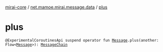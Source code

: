 [mirai-core](../index.md) / [net.mamoe.mirai.message.data](index.md) / [plus](./plus.md)

# plus

`@ExperimentalCoroutinesApi suspend operator fun `[`Message`](-message/index.md)`.plus(another: Flow<`[`Message`](-message/index.md)`>): `[`MessageChain`](-message-chain/index.md)